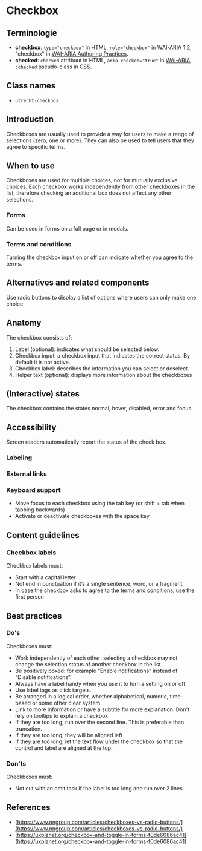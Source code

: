 <!--
@license EUPL-1.2
Copyright (c) 2021 Robbert Broersma
-->

# Checkbox

## Terminologie

- **checkbox**: `type="checkbox"` in HTML, [`role="checkbox"`](https://www.w3.org/TR/wai-aria-1.2/#checkbox) in WAI-ARIA 1.2, "checkbox" in [WAI-ARIA Authoring Practices](https://www.w3.org/TR/wai-aria-practices-1.2/#checkbox).
- **checked**: `checked` attribuut in HTML, `aria-checked="true"` in [WAI-ARIA](https://www.w3.org/TR/wai-aria-1.2/#aria-checked), `:checked` pseudo-class in CSS.

## Class names

- `utrecht-checkbox`

## Introduction

Checkboxes are usually used to provide a way for users to make a range of selections (zero, one or more). They can also be used to tell users that they agree to specific terms.

## When to use

Checkboxes are used for multiple choices, not for mutually exclusive choices. Each checkbox works independently from other checkboxes in the list, therefore checking an additional box does not affect any other selections.

### Forms

Can be used in forms on a full page or in modals.

### Terms and conditions

Turning the checkbox input on or off can indicate whether you agree to the terms.

## Alternatives and related components

Use radio buttons to display a list of options where users can only make one choice.

## Anatomy

The checkbox consists of:

1. Label (optional): indicates what should be selected below.
2. Checkbox input: a checkbox input that indicates the correct status. By default it is not active.
3. Checkbox label: describes the information you can select or deselect.
4. Helper text (optional): displays more information about the checkboxes

## (Interactive) states

The checkbox contains the states normal, hover, disabled, error and focus.

## Accessibility

Screen readers automatically report the status of the check box.

### Labeling

### External links

### Keyboard support

- Move focus to each checkbox using the tab key (or shift + tab when tabbing backwards)
- Activate or deactivate checkboxes with the space key

## Content guidelines

### Checkbox labels

Checkbox labels must:

- Start with a capital letter
- Not end in punctuation if it’s a single sentence, word, or a fragment
- In case the checkbox asks to agree to the terms and conditions, use the first person

## Best practices

### Do's

Checkboxes must:

- Work independently of each other: selecting a checkbox may not change the selection status of another checkbox in the list.
- Be positively boxed: for example “Enable notifications” instead of “Disable notifications”.
- Always have a label handy when you use it to turn a setting on or off.
- Use label tags as click targets.
- Be arranged in a logical order, whether alphabetical, numeric, time-based or some other clear system.
- Link to more information or have a subtitle for more explanation. Don't rely on tooltips to explain a checkbox.
- If they are too long, run over the second line. This is preferable than truncation.
- If they are too long, they will be aligned left
- If they are too long, let the text flow under the checkbox so that the control and label are aligned at the top.

### Don'ts

Checkboxes must:

- Not cut with an omit task if the label is too long and run over 2 lines.

## References

- [https://www.nngroup.com/articles/checkboxes-vs-radio-buttons/](https://www.nngroup.com/articles/checkboxes-vs-radio-buttons/)
- [https://uxplanet.org/checkbox-and-toggle-in-forms-f0de6086ac41](https://uxplanet.org/checkbox-and-toggle-in-forms-f0de6086ac41)
